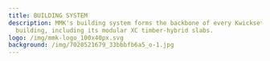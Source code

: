 ```yaml
---
title: BUILDING SYSTEM
description: MMK's building system forms the backbone of every Kwickset
  building, including its modular XC timber-hybrid slabs.
logo: /img/mmk-logo_100x40px.svg
background: /img/7020521679_33bbbfb6a5_o-1.jpg
---
```

